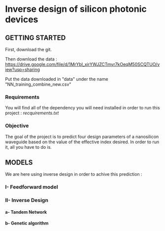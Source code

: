 # Inverse design of silicon photonic devices


## GETTING STARTED
First, download the git.

Then download the data : https://drive.google.com/file/d/1MrYbl_xirYWJZCTmyr7kOeqM50SCQTUO/view?usp=sharing

Put the data downloaded in "data" under the name "NN_training_combine_new.csv"

### Requirements

You will find all of the dependency you will need installed in order to run this project : *recquirements.txt*

### Objective 

The goal of the project is to predict four design parameters of a nanosilicon waveguide based on the value of the effective index desired. 
In order to run it, all you have to do is.

## MODELS
We are here using inverse design in order to achive this prediction : 

### I- Feedforward model

### II- Inverse Design 
#### a- Tandem Network
#### b- Genetic algorithm


